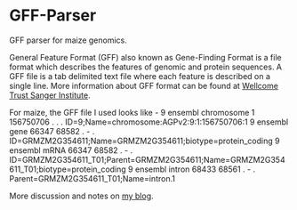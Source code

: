 GFF-Parser
==========

GFF parser for maize genomics. 

General Feature Format (GFF) also known as Gene-Finding Format is a file format which describes the features of genomic and protein sequences. A GFF file is a tab delimited text file where each feature is described on a single line. 
More information about GFF format can be found at <a href="http://www.sanger.ac.uk/resources/software/gff/">Wellcome Trust Sanger Institute</a>.

For maize, the GFF file I used looks like - 
9	ensembl	chromosome	1	156750706	.	.	.	ID=9;Name=chromosome:AGPv2:9:1:156750706:1
9	ensembl	gene	66347	68582	.	-	.	ID=GRMZM2G354611;Name=GRMZM2G354611;biotype=protein_coding
9	ensembl	mRNA	66347	68582	.	-	.	ID=GRMZM2G354611_T01;Parent=GRMZM2G354611;Name=GRMZM2G354611_T01;biotype=protein_coding
9	ensembl	intron	68433	68561	.	-	.	Parent=GRMZM2G354611_T01;Name=intron.1


More discussion and notes on <a href="http://januverma.wordpress.com/2014/05/10/gff-parser/">my blog</a>. 
